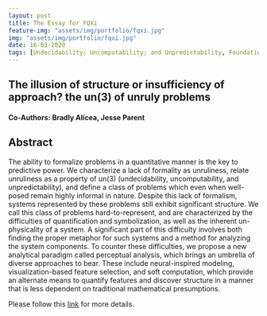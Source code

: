 ```yaml
---
layout: post
title: The Essay for FQXi
feature-img: "assets/img/portfolio/fqxi.jpg"
img: "assets/img/portfolio/fqxi.jpg"
date: 16-03-2020
tags: [Undecidability; Uncomputability; and Unpredictability, Foundational Questions]
---    
```

## The illusion of structure or insufficiency of approach? the un(3) of unruly problems
#### Co-Authors: Bradly Alicea, Jesse Parent

## Abstract
The ability to formalize problems in a quantitative manner is the key to predictive power.
We characterize a lack of formality as unruliness, relate unruliness as a property of un(3)
(undecidability, uncomputability, and unpredictability), and define a class of problems which
even when well-posed remain highly informal in nature. Despite this lack of formalism, systems
represented by these problems still exhibit significant structure. We call this class of problems
hard-to-represent, and are characterized by the difficulties of quantification and symbolization,
as well as the inherent un-physicality of a system. A significant part of this difficulty involves
both finding the proper metaphor for such systems and a method for analyzing the system
components. To counter these difficulties, we propose a new analytical paradigm called
perceptual analysis, which brings an umbrella of diverse approaches to bear. These include
neural-inspired modeling, visualization-based feature selection, and soft computation, which
provide an alternate means to quantify features and discover structure in a manner that is less
dependent on traditional mathematical presumptions.

Please follow this [link](https://www.researchgate.net/profile/Bradly_Alicea2/publication/339956719_The_illusion_of_structure_or_insufficiency_of_approach_the_un3_of_unruly_problems/links/5e6fd6cb92851c1a689a4b65/The-illusion-of-structure-or-insufficiency-of-approach-the-un3-of-unruly-problems.pdf) for more details.

